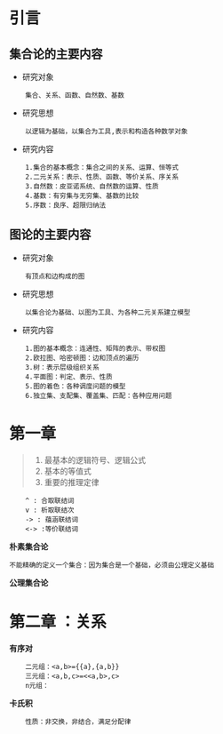 # 引言
## 集合论的主要内容
* 研究对象
```
    集合、关系、函数、自然数、基数
```
* 研究思想
```
    以逻辑为基础，以集合为工具,表示和构造各种数学对象
```
* 研究内容
```
    1.集合的基本概念：集合之间的关系、运算、恒等式
    2.二元关系：表示、性质、函数、等价关系、序关系
    3.自然数：皮亚诺系统、自然数的运算、性质
    4.基数：有穷集与无穷集、基数的比较
    5.序数：良序、超限归纳法
```
## 图论的主要内容
* 研究对象
```
    有顶点和边构成的图
```
* 研究思想
```
    以集合论为基础、以图为工具、为各种二元关系建立模型
```
* 研究内容
```
    1.图的基本概念：连通性、矩阵的表示、带权图
    2.欧拉图、哈密顿图：边和顶点的遍历
    3.树：表示层级组织关系
    4.平面图：判定、表示、性质
    5.图的着色：各种调度问题的模型
    6.独立集、支配集、覆盖集、匹配：各种应用问题
```
# 第一章
> 1. 最基本的逻辑符号、逻辑公式
> 2. 基本的等值式
> 3. 重要的推理定律

```
    ^ : 合取联结词
    v : 析取联结次
    -> : 蕴涵联结词
    <-> :等价联结词
```
**朴素集合论**
```
不能精确的定义一个集合：因为集合是一个基础，必须由公理定义基础
```
**公理集合论**
# 第二章 ：关系
**有序对**
```
    二元组：<a,b>={{a},{a,b}}
    三元组：<a,b,c>=<<a,b>,c>
    n元组：
```

**卡氏积**
```
    性质：非交换，非结合，满足分配律
```